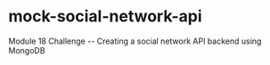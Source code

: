 # mock-social-network-api
Module 18 Challenge -- Creating a social network API backend using MongoDB
